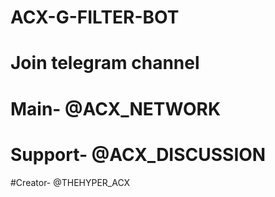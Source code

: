 # ACX-G-FILTER-BOT
# Join telegram channel 
# Main- @ACX_NETWORK 
# Support- @ACX_DISCUSSION 
#Creator- @THEHYPER_ACX 
